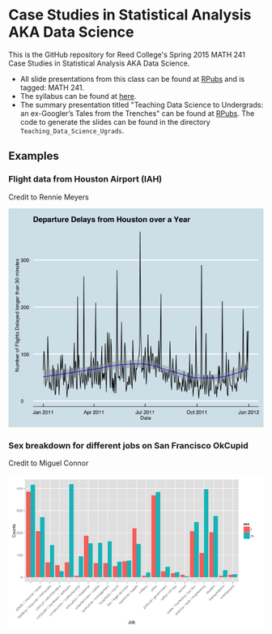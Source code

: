 # Case Studies in Statistical Analysis AKA Data Science

This is the GitHub repository for Reed College's Spring 2015 MATH 241 Case Studies in Statistical Analysis AKA Data Science.  

* All slide presentations from this class can be found at [RPubs](http://rpubs.com/rudeboybert/) and is tagged: MATH 241.
* The syllabus can be found at [here](https://docs.google.com/spreadsheets/d/1HQPtHvPLQl_meSeJK372oXmkY7BVD4rCOamMSwTfaBI/pubhtml?gid=0&single=true).
* The summary presentation titled "Teaching Data Science to Undergrads: an ex-Googler’s Tales from the Trenches" can be found at [RPubs](http://rpubs.com/rudeboybert/Teaching_Data_Science_Ugrads).  The code to generate the slides can be found in the directory `Teaching_Data_Science_Ugrads`.



                               


## Examples

### Flight data from Houston Airport (IAH)

Credit to Rennie Meyers

![](README_files/figure-html/unnamed-chunk-2-1.png) 

### Sex breakdown for different jobs on San Francisco OkCupid

Credit to Miguel Connor

![](README_files/figure-html/unnamed-chunk-3-1.png) 
